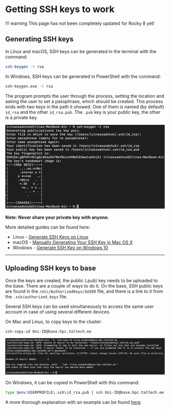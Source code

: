 # Getting SSH keys to work

!!! warning
    This page has not been completely updated for Rocky 8 yet!

## Generating SSH keys

In Linux and macOS, SSH keys can be generated in the terminal with the command:

```sh
ssh-keygen -t rsa
```

In Windows, SSH keys can be generated in PowerShell with the command:

```sh
ssh-keygen.exe -t rsa
```

The program prompts the user through the process, setting the location and asking the user to set a passphrase, which should be created. This process ends with two keys in the path it showed. One of them is named (by default) `id_rsa` and the other `id_rsa.pub`. The `.pub` key is your public key, the other is a private key.

![ssh-keygen](/access/attachments/ssh-key_1.png)

**Note: Never share your private key with anyone.**

More detailed guides can be found here:

- Linux - [Generate SSH Keys on Linux](https://linuxhint.com/generate-ssh-keys-on-linux/)
- macOS - [Manually Generating Your SSH Key in Mac OS X](https://docs.tritondatacenter.com/public-cloud/getting-started/ssh-keys/generating-an-ssh-key-manually/manually-generating-your-ssh-key-in-mac-os-x)
- Windows - [Generate SSH Key on Windows 10](https://phoenixnap.com/kb/generate-ssh-key-windows-10)

---

## Uploading SSH keys to base

Once the keys are created, the public (.pub) key needs to be uploaded to the base. There are a couple of ways to do it. On the base, SSH public keys are found in the `/etc/AuthorizedKeys/$USER` file, and there is a link to it from the `.ssh/authorized_keys` file.

Several SSH keys can be used simultaneously to access the same user account in case of using several different devices.

On Mac and Linux, to copy keys to the cluster:

```sh
ssh-copy-id Uni-ID@base.hpc.taltech.ee
```

![ssh-keygen](/access/attachments/ssh-key_2.png)

On Windows, it can be copied in PowerShell with this command:

```sh
type $env:USERPROFILE\.ssh\id_rsa.pub | ssh Uni-ID@base.hpc.taltech.ee "cat >> .ssh/authorized_keys"
```

A more thorough explanation with an example can be found [here](https://www.chrisjhart.com/Windows-10-ssh-copy-id/).
